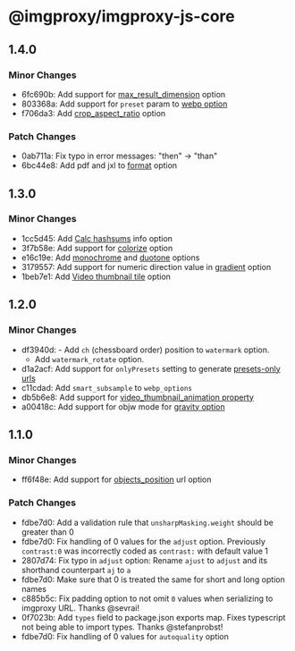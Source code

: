 # @imgproxy/imgproxy-js-core

## 1.4.0

### Minor Changes

- 6fc690b: Add support for [max_result_dimension](https://docs.imgproxy.net/latest/usage/processing#max-result-dimension) option
- 803368a: Add support for `preset` param to [webp option](https://docs.imgproxy.net/latest/usage/processing#webp-options)
- f706da3: Add [crop_aspect_ratio](https://docs.imgproxy.net/latest/usage/processing#crop-aspect-ratio) option

### Patch Changes

- 0ab711a: Fix typo in error messages: "then" -> "than"
- 6bc44e8: Add pdf and jxl to [format](https://docs.imgproxy.net/usage/processing#format) option

## 1.3.0

### Minor Changes

- 1cc5d45: Add [Calc hashsums](https://docs.imgproxy.net/usage/getting_info#calc-hashsums) info option
- 3f7b58e: Add support for [colorize](https://docs.imgproxy.net/usage/processing#colorize) option
- e16c19e: Add [monochrome](https://docs.imgproxy.net/usage/processing#monochrome) and [duotone](https://docs.imgproxy.net/usage/processing#duotone) options
- 3179557: Add support for numeric direction value in [gradient](https://docs.imgproxy.net/usage/processing#gradient) option
- 1beb7e1: Add [Video thumbnail tile](https://docs.imgproxy.net/usage/processing#video-thumbnail-tile) option

## 1.2.0

### Minor Changes

- df3940d: - Add `ch` (chessboard order) position to `watermark` option.
  - Add `watermark_rotate` option.
- d1a2acf: Add support for `onlyPresets` setting to generate [presets-only urls](https://docs.imgproxy.net/usage/presets#only-presets)
- c11cdad: Add `smart_subsample` to `webp_options`
- db5b6e8: Add support for [video_thumbnail_animation property](https://docs.imgproxy.net/usage/processing#video-thumbnail-animation)
- a00418c: Add support for objw mode for [gravity option](https://docs.imgproxy.net/usage/processing#gravity)

## 1.1.0

### Minor Changes

- ff6f48e: Add support for [objects_position](https://docs.imgproxy.net/usage/processing#objects-position) url option

### Patch Changes

- fdbe7d0: Add a validation rule that `unsharpMasking.weight` should be greater than 0
- fdbe7d0: Fix handling of 0 values for the `adjust` option. Previously `contrast:0` was incorrectly coded as `contrast:` with default value 1
- 2807d74: Fix typo in `adjust` option: Rename `ajust` to `adjust` and its shorthand counterpart `aj` to `a`
- fdbe7d0: Make sure that 0 is treated the same for short and long option names
- c885b5c: Fix padding option to not omit `0` values when serializing to imgproxy URL. Thanks @sevrai!
- 0f7023b: Add `types` field to package.json exports map. Fixes typescript not being able to import types. Thanks @stefanprobst!
- fdbe7d0: Fix handling of 0 values for `autoquality` option
